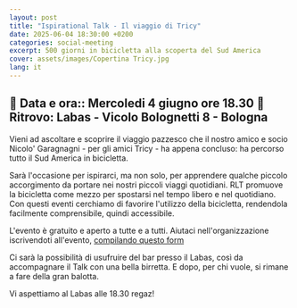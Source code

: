 ```yaml
---
layout: post
title: "Ispirational Talk - Il viaggio di Tricy"
date: 2025-06-04 18:30:00 +0200
categories: social-meeting
excerpt: 500 giorni in bicicletta alla scoperta del Sud America
cover: assets/images/Copertina Tricy.jpg
lang: it
---
```


📅 Data e ora:: Mercoledi 4 giugno ore 18.30
📍 Ritrovo: Labas - Vicolo Bolognetti 8 - Bologna
---

Vieni ad ascoltare e scoprire il viaggio pazzesco che il nostro amico e socio Nicolo' Garagnagni - per gli amici Tricy - ha appena concluso: ha percorso tutto il Sud America in bicicletta. 

Sarà l'occasione per ispirarci, ma non solo, per apprendere qualche piccolo accorgimento da portare nei nostri piccoli viaggi quotidiani. RLT promuove la bicicletta come mezzo per spostarsi nel tempo libero e nel quotidiano. Con questi eventi cerchiamo di favorire l'utilizzo della bicicletta, rendendola facilmente comprensibile, quindi accessibile. 

L'evento è gratuito e aperto a tutte e a tutti. 
Aiutaci nell'organizzazione iscrivendoti all'evento, [compilando questo form](https://forms.gle/VcQbAE3SK3duFMJ86)

Ci sarà la possibilità di usufruire del bar presso il Labas, così da accompagnare il Talk con una bella birretta. E dopo, per chi vuole, si rimane a fare della gran balotta.

Vi aspettiamo al Labas alle 18.30 regaz!
